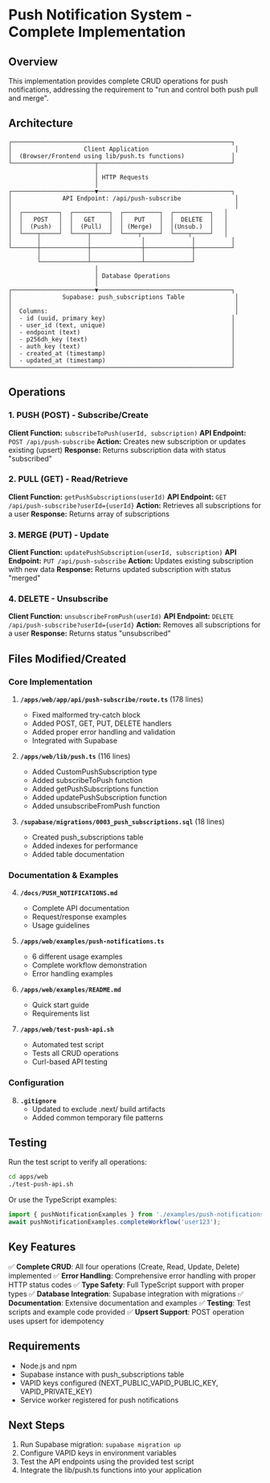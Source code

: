 # Push Notification System - Complete Implementation

## Overview
This implementation provides complete CRUD operations for push notifications, addressing the requirement to "run and control both push pull and merge".

## Architecture

```
┌─────────────────────────────────────────────────────────────┐
│                    Client Application                        │
│  (Browser/Frontend using lib/push.ts functions)             │
└───────────────────────┬─────────────────────────────────────┘
                        │
                        │ HTTP Requests
                        │
┌───────────────────────▼─────────────────────────────────────┐
│              API Endpoint: /api/push-subscribe               │
│                                                              │
│  ┌──────────┐  ┌──────────┐  ┌──────────┐  ┌──────────┐   │
│  │   POST   │  │   GET    │  │   PUT    │  │  DELETE  │   │
│  │  (Push)  │  │  (Pull)  │  │ (Merge)  │  │(Unsub.)  │   │
│  └────┬─────┘  └────┬─────┘  └────┬─────┘  └────┬─────┘   │
│       │             │              │             │          │
└───────┼─────────────┼──────────────┼─────────────┼──────────┘
        │             │              │             │
        └─────────────┴──────────────┴─────────────┘
                        │
                        │ Database Operations
                        │
┌───────────────────────▼─────────────────────────────────────┐
│              Supabase: push_subscriptions Table              │
│                                                              │
│  Columns:                                                    │
│  - id (uuid, primary key)                                   │
│  - user_id (text, unique)                                   │
│  - endpoint (text)                                          │
│  - p256dh_key (text)                                        │
│  - auth_key (text)                                          │
│  - created_at (timestamp)                                   │
│  - updated_at (timestamp)                                   │
└─────────────────────────────────────────────────────────────┘
```

## Operations

### 1. PUSH (POST) - Subscribe/Create
**Client Function:** `subscribeToPush(userId, subscription)`
**API Endpoint:** `POST /api/push-subscribe`
**Action:** Creates new subscription or updates existing (upsert)
**Response:** Returns subscription data with status "subscribed"

### 2. PULL (GET) - Read/Retrieve
**Client Function:** `getPushSubscriptions(userId)`
**API Endpoint:** `GET /api/push-subscribe?userId={userId}`
**Action:** Retrieves all subscriptions for a user
**Response:** Returns array of subscriptions

### 3. MERGE (PUT) - Update
**Client Function:** `updatePushSubscription(userId, subscription)`
**API Endpoint:** `PUT /api/push-subscribe`
**Action:** Updates existing subscription with new data
**Response:** Returns updated subscription with status "merged"

### 4. DELETE - Unsubscribe
**Client Function:** `unsubscribeFromPush(userId)`
**API Endpoint:** `DELETE /api/push-subscribe?userId={userId}`
**Action:** Removes all subscriptions for a user
**Response:** Returns status "unsubscribed"

## Files Modified/Created

### Core Implementation
1. **`/apps/web/app/api/push-subscribe/route.ts`** (178 lines)
   - Fixed malformed try-catch block
   - Added POST, GET, PUT, DELETE handlers
   - Added proper error handling and validation
   - Integrated with Supabase

2. **`/apps/web/lib/push.ts`** (116 lines)
   - Added CustomPushSubscription type
   - Added subscribeToPush function
   - Added getPushSubscriptions function
   - Added updatePushSubscription function
   - Added unsubscribeFromPush function

3. **`/supabase/migrations/0003_push_subscriptions.sql`** (18 lines)
   - Created push_subscriptions table
   - Added indexes for performance
   - Added table documentation

### Documentation & Examples
4. **`/docs/PUSH_NOTIFICATIONS.md`**
   - Complete API documentation
   - Request/response examples
   - Usage guidelines

5. **`/apps/web/examples/push-notifications.ts`**
   - 6 different usage examples
   - Complete workflow demonstration
   - Error handling examples

6. **`/apps/web/examples/README.md`**
   - Quick start guide
   - Requirements list

7. **`/apps/web/test-push-api.sh`**
   - Automated test script
   - Tests all CRUD operations
   - Curl-based API testing

### Configuration
8. **`.gitignore`**
   - Updated to exclude .next/ build artifacts
   - Added common temporary file patterns

## Testing

Run the test script to verify all operations:
```bash
cd apps/web
./test-push-api.sh
```

Or use the TypeScript examples:
```typescript
import { pushNotificationExamples } from './examples/push-notifications';
await pushNotificationExamples.completeWorkflow('user123');
```

## Key Features

✅ **Complete CRUD**: All four operations (Create, Read, Update, Delete) implemented
✅ **Error Handling**: Comprehensive error handling with proper HTTP status codes
✅ **Type Safety**: Full TypeScript support with proper types
✅ **Database Integration**: Supabase integration with migrations
✅ **Documentation**: Extensive documentation and examples
✅ **Testing**: Test scripts and example code provided
✅ **Upsert Support**: POST operation uses upsert for idempotency

## Requirements

- Node.js and npm
- Supabase instance with push_subscriptions table
- VAPID keys configured (NEXT_PUBLIC_VAPID_PUBLIC_KEY, VAPID_PRIVATE_KEY)
- Service worker registered for push notifications

## Next Steps

1. Run Supabase migration: `supabase migration up`
2. Configure VAPID keys in environment variables
3. Test the API endpoints using the provided test script
4. Integrate the lib/push.ts functions into your application
